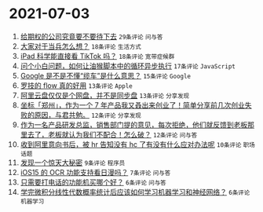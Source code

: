 # 2021-07-03

1. [给期权的公司究竟要不要待下去](https://www.v2ex.com/t/787259) `29条评论` `问与答`
1. [大家对于当兵怎么想？](https://www.v2ex.com/t/787278) `18条评论` `生活方式`
1. [iPad 科学能直接看 TikTok 吗？](https://www.v2ex.com/t/787254) `18条评论` `宽带症候群`
1. [问个小白问题，如何让油猴脚本中的循环异步执行](https://www.v2ex.com/t/787256) `17条评论` `JavaScript`
1. [Google 是不是不懂“缆车”是什么意思？](https://www.v2ex.com/t/787270) `15条评论` `Google`
1. [罗技的 flow 真的好用](https://www.v2ex.com/t/787272) `13条评论` `Apple`
1. [阿里云盘仅仅是个网盘，并不是同步盘](https://www.v2ex.com/t/787258) `13条评论` `分享发现`
1. [坐标「郑州」，作为一个 7 年产品我又叒出来创业了！简单分享前几次创业失败的原因，与君共勉。](https://www.v2ex.com/t/787263) `12条评论` `分享发现`
1. [作为一名产品研发总监，销售部门提的意见，每次拒绝，他们就反馈到老板那里去了，老板就认为我们不配合！怎么破？](https://www.v2ex.com/t/787251) `12条评论` `问与答`
1. [收到阿里意向书后，被 hr 告知没有 hc 了有没有什么应对办法呢](https://www.v2ex.com/t/787255) `10条评论` `职场话题`
1. [发现一个惊天大秘密](https://www.v2ex.com/t/787252) `9条评论` `程序员`
1. [iOS15 的 OCR 功能支持看日漫吗？](https://www.v2ex.com/t/787257) `7条评论` `问与答`
1. [只需要打电话的功能机买哪个好？](https://www.v2ex.com/t/787286) `6条评论` `问与答`
1. [学完微积分线性代数概率统计后应该如何学习机器学习和神经网络？](https://www.v2ex.com/t/787261) `6条评论` `机器学习`
